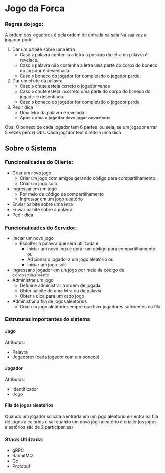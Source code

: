 # Jogo da Forca

### Regras do jogo:
A ordem dos jogadores é pela ordem de entrada na sala
Na sua vez o jogador pode:
1. Dar um palpite sobre uma letra
    - Caso a palavra contenha a letra a posição da letra na palavra é revelada.
    - Caso a palavra não contenha a letra uma parte do corpo do boneco do jogador é desenhada.
    - Caso o boneco do jogador for completado o jogador perde.
2. Dar um chute da palavra
    - Caso o chute esteja correto o jogador vence
    - Caso o chute esteja incorreto uma parte do corpo do boneco do jogador é desenhada.
    - Caso o boneco do jogador for completado o jogador perde
3. Pedir dica
    - Uma letra da palavra é revelada
    - Após a dica o jogador deve jogar novamente

Obs: O boneco de cada jogador tem 6 partes (ou seja, se um jogador errar 5 vezes perde)
Obs: Cada jogador tem direito a uma dica

## Sobre o Sistema

### Funcionalidades do Cliente:
- Criar um novo jogo
    - Criar um jogo com amigos gerando código para compartilhamento.
    - Criar um jogo solo
- Ingressar em um jogo
    - Por meio de código de compartilhamento
    - Ingressar em um jogo aleatório
- Enviar palpite sobre uma letra
- Enviar palpite sobre a palavra
- Pedir dica

### Funcionalidades do Servidor:
- Iniciar um novo jogo 
    - Escolher a palavra que será utilizada e
        - Iniciar um novo jogo e gerar um código para compartilhamento ou
        - Adicionar o jogador a um jogo aleatório ou
        - Iniciar um jogo solo
- Ingressar o jogador em um jogo por meio de código de compartilhamento
- Administrar um jogo
    - Definir e administrar a ordem de jogada
    - Obter palpite de uma letra ou da palavra
    - Obter a dica para um dado jogo
- Administrar a fila de jogos aleatórios
    - Criar um jogo aleatório sempre que tiver jogadores suficientes na fila

### Estruturas importantes do sistema

#### Jogo
Atributos:
- Palavra
- Jogadores (cada jogador com um boneco)

#### Jogador
Atributos:
- Identificador
- Jogo

#### Fila de jogos aleatórios
Quando um jogador solicita a entrada em um jogo aleatório ele entra na fila de jogos aleatórios e sai quando um novo jogo aleatório é criado (os jogos aleatórios são de 2 participantes)

### Stack Utilizada:
- gRPC
- RabbitMQ
- Go
- Protobuf
